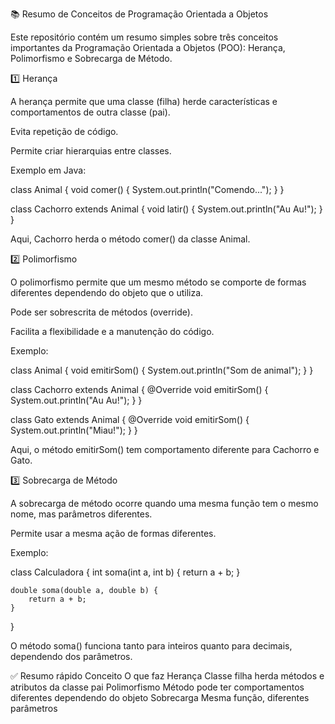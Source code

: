 📚 Resumo de Conceitos de Programação Orientada a Objetos

Este repositório contém um resumo simples sobre três conceitos importantes da Programação Orientada a Objetos (POO): Herança, Polimorfismo e Sobrecarga de Método.

1️⃣ Herança

A herança permite que uma classe (filha) herde características e comportamentos de outra classe (pai).

Evita repetição de código.

Permite criar hierarquias entre classes.

Exemplo em Java:

class Animal {
    void comer() {
        System.out.println("Comendo...");
    }
}

class Cachorro extends Animal {
    void latir() {
        System.out.println("Au Au!");
    }
}


Aqui, Cachorro herda o método comer() da classe Animal.

2️⃣ Polimorfismo

O polimorfismo permite que um mesmo método se comporte de formas diferentes dependendo do objeto que o utiliza.

Pode ser sobrescrita de métodos (override).

Facilita a flexibilidade e a manutenção do código.

Exemplo:

class Animal {
    void emitirSom() {
        System.out.println("Som de animal");
    }
}

class Cachorro extends Animal {
    @Override
    void emitirSom() {
        System.out.println("Au Au!");
    }
}

class Gato extends Animal {
    @Override
    void emitirSom() {
        System.out.println("Miau!");
    }
}


Aqui, o método emitirSom() tem comportamento diferente para Cachorro e Gato.

3️⃣ Sobrecarga de Método

A sobrecarga de método ocorre quando uma mesma função tem o mesmo nome, mas parâmetros diferentes.

Permite usar a mesma ação de formas diferentes.

Exemplo:

class Calculadora {
    int soma(int a, int b) {
        return a + b;
    }

    double soma(double a, double b) {
        return a + b;
    }
}


O método soma() funciona tanto para inteiros quanto para decimais, dependendo dos parâmetros.

✅ Resumo rápido
Conceito	O que faz
Herança	Classe filha herda métodos e atributos da classe pai
Polimorfismo	Método pode ter comportamentos diferentes dependendo do objeto
Sobrecarga	Mesma função, diferentes parâmetros
